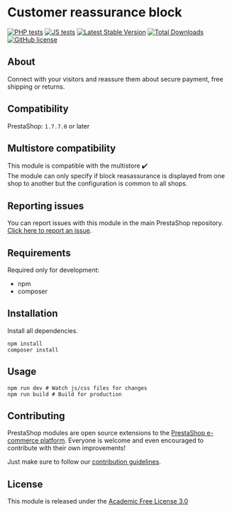 # Customer reassurance block

[![PHP tests](https://github.com/PrestaShop/blockreassurance/actions/workflows/php.yml/badge.svg)](https://github.com/PrestaShop/blockreassurance/actions/workflows/php.yml)
[![JS tests](https://github.com/PrestaShop/blockreassurance/actions/workflows/js.yml/badge.svg)](https://github.com/PrestaShop/blockreassurance/actions/workflows/js.yml)
[![Latest Stable Version](https://poser.pugx.org/PrestaShop/blockreassurance/v)](//packagist.org/packages/PrestaShop/blockreassurance)
[![Total Downloads](https://poser.pugx.org/PrestaShop/blockreassurance/downloads)](//packagist.org/packages/PrestaShop/blockreassurance)
[![GitHub license](https://img.shields.io/github/license/PrestaShop/blockreassurance)](https://github.com/PrestaShop/blockreassurance/LICENSE.md)


## About

Connect with your visitors and reassure them about secure payment, free shipping or returns.

## Compatibility

PrestaShop: `1.7.7.0` or later

## Multistore compatibility

This module is compatible with the multistore :heavy_check_mark: <br/>
The module can only specify if block reasassurance is displayed from one shop to another but the configuration is common to all shops.

## Reporting issues

You can report issues with this module in the main PrestaShop repository. [Click here to report an issue][report-issue]. 

## Requirements

Required only for development:

- npm
- composer

## Installation

Install all dependencies.
```
npm install
composer install
```

## Usage

```
npm run dev # Watch js/css files for changes
npm run build # Build for production
```

## Contributing

PrestaShop modules are open source extensions to the [PrestaShop e-commerce platform][prestashop]. Everyone is welcome and even encouraged to contribute with their own improvements!

Just make sure to follow our [contribution guidelines][contribution-guidelines].

## License

This module is released under the [Academic Free License 3.0][AFL-3.0] 

[report-issue]: https://github.com/PrestaShop/PrestaShop/issues/new/choose
[prestashop]: https://www.prestashop-project.org/
[contribution-guidelines]: https://devdocs.prestashop-project.org/8/contribute/contribution-guidelines/project-modules/
[AFL-3.0]: https://opensource.org/licenses/AFL-3.0
